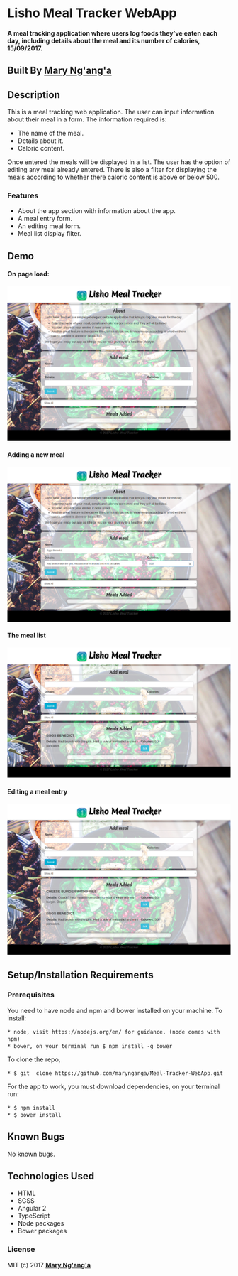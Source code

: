 # Lisho Meal Tracker WebApp
#### A meal tracking application where users log foods they’ve eaten each day, including details about the meal and its number of calories, 15/09/2017.

## Built By **[Mary Ng'ang'a](https://github.com/marynganga)**

## Description

This is a meal tracking web application. The user can input information about their meal in a form. The information required is:
* The name of the meal.
* Details about it.
* Caloric content.

Once entered the meals will be displayed in a list. The user has the option of editing any meal already entered. There is also a filter for displaying the meals according to whether there caloric content is above or below 500.

### Features
* About the app section with information about the app.
* A meal entry form.
* An editing meal form.
* Meal list display filter.

## Demo
#### On page load:
![Meal Tracker - Add New Meal](resources/images/screenshot1.png)

#### Adding a new meal
![Meal Tracker - Add New Meal](resources/images/screenshot2.png)

#### The meal list
![Meal Tracker - Add New Meal](resources/images/screenshot3.png)

#### Editing a meal entry
![Meal Tracker - Add New Meal](resources/images/screenshot4.png)

## Setup/Installation Requirements
### Prerequisites
You need to have node and npm and bower installed on your machine.
To install:

	* node, visit https://nodejs.org/en/ for guidance. (node comes with npm)
	* bower, on your terminal run $ npm install -g bower  

To clone the repo,

	* $ git  clone https://github.com/marynganga/Meal-Tracker-WebApp.git

For the app to work, you must download dependencies, on your terminal run:	

	* $ npm install
	* $ bower install

## Known Bugs

No known bugs.

## Technologies Used

- HTML
- SCSS
- Angular 2
- TypeScript
- Node packages
- Bower packages


### License

MIT (c) 2017 **[Mary Ng'ang'a](https://github.com/marynganga)**
